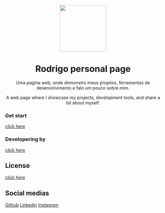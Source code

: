 <div align="center">
  <img src="" width="150">
</div>

<h1 align="center">Rodrigo personal page</h1>

<p align="center">Uma pagina web, onde demonstro meus projetos, ferramentas de desenvolvimento e falo um pouco sobre mim.</p>

<p align="center">A web page where I showcase my projects, development tools, and share a bit about myself.</p>

### Get start 
[click here](https://rodrigopasquim.github.io/rodrigowebdeveloper/)

### Developering by
[click here](https://github.com/rodrigopasquim)

</p>
</p>

## License 
[click here](./LICENSE)

</p>
</p>

## Social medias
[Github](https://github.com/rodrigopasquim)
[Linkedin](https://www.linkedin.com/in/rodrigopasquim/)
[Instagram](https://www.instagram.com/almerodi/)
